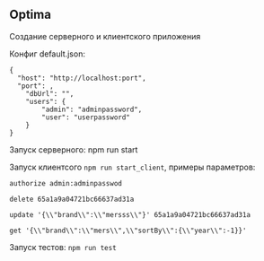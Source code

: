 ## Optima
Создание серверного и клиентского приложения

Конфиг default.json:  
```
{  
  "host": "http://localhost:port",  
  "port": ,  
	"dbUrl": "",  
	"users": {  
		"admin": "adminpassword",  
		"user": "userpassword"  
	}  
}
```

Запуск серверного: npm run start  

Запуск клиентсого ```npm run start_client```, примеры параметров:
```
authorize admin:adminpasswod

delete 65a1a9a04721bc66637ad31a

update '{\\"brand\\":\\"mersss\\"}' 65a1a9a04721bc66637ad31a

get '{\\"brand\\":\\"mers\\",\\"sortBy\\":{\\"year\\":-1}}'
```

Запуск тестов: ```npm run test```